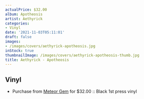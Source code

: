 ```yaml
---
actualPrice: $32.00
album: Apotheosis
artist: Aethyrick
categories:
- Vinyl
date: '2021-11-03T05:11:01'
draft: false
images:
- /images/covers/aethyrick-apotheosis.jpg
inStock: true
thumbnailImage: /images/covers/aethyrick-apotheosis-thumb.jpg
title: Aethyrick - Apotheosis
---
```


## Vinyl
* Purchase from [Meteor Gem](https://meteor-gem.com/products/aethyrick-apotheosis-lp) for $32.00 :: Black 1st press vinyl
